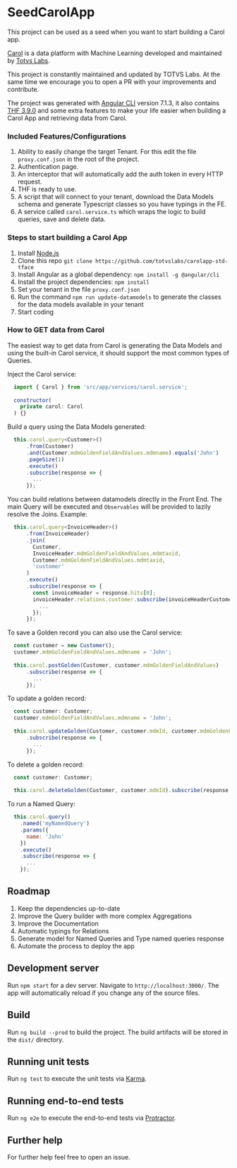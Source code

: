 # SeedCarolApp

This project can be used as a seed when you want to start building a Carol app. 

[Carol](https://docs.carol.ai) is a data platform with Machine Learning developed and maintained by [Totvs Labs](https://www.totvslabs.com/).

This project is constantly maintained and updated by TOTVS Labs. At the same time we encourage you to open a PR with your improvements and contribute.

The project was generated with [Angular CLI](https://github.com/angular/angular-cli) version 7.1.3, it also contains [THF 3.9.0](https://thf.totvs.com.br/home) and some extra features to make your life easier when building a Carol App and retrieving data from Carol.

### Included Features/Configurations

1. Ability to easily change the target Tenant. For this edit the file `proxy.conf.json` in the root of the project.
2. Authentication page. 
3. An interceptor that will automatically add the auth token in every HTTP request.
4. THF is ready to use.
5. A script that will connect to your tenant, download the Data Models schema and generate Typescript classes so you have typings in the FE.
6. A service called `carol.service.ts` which wraps the logic to build queries, save and delete data.

### Steps to start building a Carol App

1. Install [Node.js](https://nodejs.org/en/download/)
2. Clone this repo `git clone https://github.com/totvslabs/carolapp-std-tface`
3. Install Angular as a global dependency: `npm install -g @angular/cli`
4. Install the project dependencies: `npm install`
5. Set your tenant in the file `proxy.conf.json`
6. Run the command `npm run update-datamodels` to generate the classes for the data models available in your tenant
7. Start coding

### How to GET data from Carol

The easiest way to get data from Carol is generating the Data Models and using the built-in Carol service, it should support the most common types of Queries.

Inject the Carol service:

```javascript
  import { Carol } from 'src/app/services/carol.service';
  
  constructor(
    private carol: Carol
  ) {}
```

Build a query using the Data Models generated:

```javascript
  this.carol.query<Customer>()
      .from(Customer)
      .and(Customer.mdmGoldenFieldAndValues.mdmname).equals('John')
      .pageSize(1)
      .execute()
      .subscribe(response => {
        ...
      });
```

You can build relations between datamodels directly in the Front End. The main Query will be executed and `Observables` will be provided to lazily resolve the Joins. Example:

```javascript
  this.carol.query<InvoiceHeader>()
      .from(InvoiceHeader)
      .join(
        Customer,
        InvoiceHeader.mdmGoldenFieldAndValues.mdmtaxid,
        Customer.mdmGoldenFieldAndValues.mdmtaxid,
        'customer'
      )
      .execute()
      .subscribe(response => {
        const invoiceHeader = response.hits[0];
        invoiceHeader.relations.customer.subscribe(invoiceHeaderCustomer => {
          ...
        });
      });
```

To save a Golden record you can also use the Carol service:

```javascript
  const customer = new Customer();
  customer.mdmGoldenFieldAndValues.mdmname = 'John';
  
  this.carol.postGolden(Customer, customer.mdmGoldenFieldAndValues)
      .subscribe(response => {
        ...
      });
```

To update a golden record:
```javascript
  const customer: Customer;
  customer.mdmGoldenFieldAndValues.mdmname = 'John';
  
  this.carol.updateGolden(Customer, customer.mdmId, customer.mdmGoldenFieldAndValues)
      .subscribe(response => {
        ...
      });
```

To delete a golden record:
```javascript
  const customer: Customer;
    
  this.carol.deleteGolden(Customer, customer.mdmId).subscribe(response => ...);
```

To run a Named Query:
```javascript
  this.carol.query()
    .named('myNamedQuery')
    .params({
      name: 'John'
    })
    .execute()
    .subscribe(response => {
      ...
    });
```

## Roadmap

1. Keep the dependencies up-to-date
2. Improve the Query builder with more complex Aggregations
3. Improve the Documentation
4. Automatic typings for Relations
5. Generate model for Named Queries and Type named queries response
6. Automate the process to deploy the app

## Development server

Run `npm start` for a dev server. Navigate to `http://localhost:3000/`. The app will automatically reload if you change any of the source files.

## Build

Run `ng build --prod` to build the project. The build artifacts will be stored in the `dist/` directory.

## Running unit tests

Run `ng test` to execute the unit tests via [Karma](https://karma-runner.github.io).

## Running end-to-end tests

Run `ng e2e` to execute the end-to-end tests via [Protractor](http://www.protractortest.org/).

## Further help

For further help feel free to open an issue.
